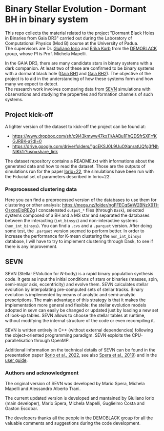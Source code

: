 # Binary Stellar Evolution - Dormant BH in binary system

This repo collects the material related to the project "Dormant Black Holes in Binaries from Gaia DR3" carried out during the Laboratory of Computational Physics (Mod B) course at the University of Padua.  
The supervisors are Dr. [Giuliano Iorio](mailto:giuliano.iorio@unipd.it) and [Erika Korb](mailto:erika.korb@studenti.unipd.it) from the [DEMOBLACK](http://demoblack.com/) group, whose PI is Prof. Michela Mapelli.  

In the GAIA DR3, there are many candidate stars in binary systems with a dark companion. At least two of these are confirmed to be binary systems with a dormant black hole ([Gaia BH1](https://ui.adsabs.harvard.edu/abs/2023MNRAS.518.1057E/abstract) and [Gaia BH2](https://ui.adsabs.harvard.edu/abs/2023arXiv230207880E/exportcitation)).
The objective of the project is to aid in the understanding of how these systems form and how many we expect to detect.  
The research work involves comparing data from [SEVN](https://gitlab.com/sevncodes/sevn) simulations with observations and studying the properties and formation channels of such systems.

## Project kick-off

A lighter version of the dataset to kick-off the project can be found at:

- https://www.dropbox.com/sh/c9i43kmww47kx11/AABu1FhQDSfrSXFrfKGJRBK-a?dl=0 
- https://drive.google.com/drive/folders/1gcEKSJ0L9UuOXqnratUQfg3fNhNlKk1r?usp=share_link 

The dataset repository contains a README.txt with informations about the generated data and how to read the dataset. Those are the outputs of simulations run for the paper [Iorio+22](https://ui.adsabs.harvard.edu/abs/2022arXiv221111774I/abstract), the simulations have been run with the Fiducial set of parameters described in Iorio+22. 
### Preprocessed clustering data
Here you can find a preprocessed version of the databases to use them for clustering or other analysis: https://mega.nz/folder/ngFFECqS#W2BNzX911-OsxqeEipREZg
I concatenated `output_*` files (through `Dask`), selected systems composed of a BH and a MS star and separated the databases between the interacting (`int_binsys`) and non-interactive systems (`non_int_binsys`).
You can find a `.cvs` and a `.parquet` version. After doing some test, the `.parquet` version seemed to perform better.
In order to increase the performance for K-mean clustering the `non_int_binsys` database, I will have to try to implement clustering through Dask, to see if there is any improvement.

## SEVN 
SEVN (Stellar EVolution for 𝑁-body) is a rapid binary population synthesis code. It gets as input the initial conditions of stars or binaries (masses, spin, semi-major axis, eccentricity) and evolve them. SEVN calculates stellar evolution by interpolating pre-computed sets of stellar tracks. Binary evolution is implemented by means of analytic and semi-analytic prescriptions. The main advantage of this strategy is that it makes the implementation more general and flexible: the stellar evolution models adopted in sevn can easily be changed or updated just by loading a new set of look-up tables. SEVN allows to choose the stellar tables at runtime, without modifying the internal structure of the code or even recompiling it.  

SEVN is written entirely in C++ (without external dependencies) following the object-oriented programming paradigm. SEVN exploits the CPU-parallelisation through OpenMP.  

Additional information on the technical details of  SEVN can be found in the presentation paper ([Iorio et al., 2022](https://ui.adsabs.harvard.edu/abs/2022arXiv221111774I/abstract), see also [Spera et al., 2019](https://ui.adsabs.harvard.edu/abs/2019MNRAS.485..889S/abstract)) and in the [user guide](https://gitlab.com/sevncodes/sevn/-/blob/SEVN/resources/SEVN_userguide.pdf).

### Authors and acknowledgment
The original version of SEVN was developed by  Mario Spera, Michela Mapelli and Alessandro Alberto Trani.  

The current updated version is developed and mantained by Giuliano Iorio (main developer), Mario Spera, Michela Mapelli, Guglielmo Costa and Gaston Escobar.  

The developers thanks all the people in the DEMOBLACK group for all the valuable comments and suggestions during the code development.